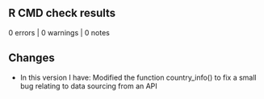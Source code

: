 ## R CMD check results

0 errors | 0 warnings | 0 notes


## Changes
* In this version I have: Modified the function country_info() to fix a small bug relating to data sourcing from an API
